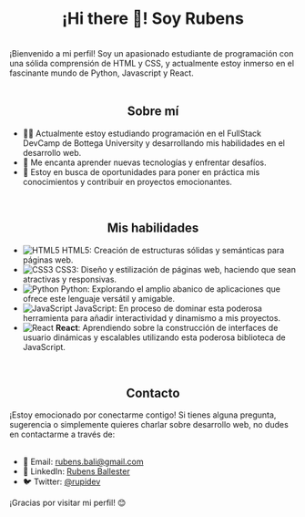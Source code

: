 <h1 align="center">¡Hi there 👋! Soy Rubens</h1> 
<br>
¡Bienvenido a mi perfil! Soy un apasionado estudiante de programación con una sólida comprensión de HTML y CSS, y actualmente estoy inmerso en el fascinante mundo de Python, Javascript y React. 
<br>
<br>
<h2 align="center">Sobre mí</h2>

- 👨‍💻 Actualmente estoy estudiando programación en el FullStack DevCamp de Bottega University y desarrollando mis habilidades en el desarrollo web.
- 🌱 Me encanta aprender nuevas tecnologías y enfrentar desafíos.
- 💼 Estoy en busca de oportunidades para poner en práctica mis conocimientos y contribuir en proyectos emocionantes.

<br>
<h2 align="center">Mis habilidades</h2>

- ![HTML5](https://upload.wikimedia.org/wikipedia/commons/thumb/3/38/HTML5_Badge.svg/20px-HTML5_Badge.svg.png) HTML5: Creación de estructuras sólidas y semánticas para páginas web.
- ![CSS3](https://upload.wikimedia.org/wikipedia/commons/thumb/d/d5/CSS3_logo_and_wordmark.svg/20px-CSS3_logo_and_wordmark.svg.png) CSS3: Diseño y estilización de páginas web, haciendo que sean atractivas y responsivas.
- ![Python](https://upload.wikimedia.org/wikipedia/commons/thumb/c/c3/Python-logo-notext.svg/20px-Python-logo-notext.svg.png) Python: Explorando el amplio abanico de aplicaciones que ofrece este lenguaje versátil y amigable.
- ![JavaScript](https://upload.wikimedia.org/wikipedia/commons/thumb/9/99/Unofficial_JavaScript_logo_2.svg/20px-Unofficial_JavaScript_logo_2.svg.png) JavaScript: En proceso de dominar esta poderosa herramienta para añadir interactividad y dinamismo a mis proyectos.
- ![React](https://upload.wikimedia.org/wikipedia/commons/thumb/a/a7/React-icon.svg/20px-React-icon.svg.png) **React**: Aprendiendo sobre la construcción de interfaces de usuario dinámicas y escalables utilizando esta poderosa biblioteca de JavaScript.


<br>
<h2 align="center">Contacto</h2>
¡Estoy emocionado por conectarme contigo! Si tienes alguna pregunta, sugerencia o simplemente quieres charlar sobre desarrollo web, no dudes en contactarme a través de:
<br>
<br>

- 📧 Email: rubens.bali@gmail.com
- 🔗 LinkedIn: [Rubens Ballester](https://www.linkedin.com/in/rubens-ballester-lillo-336902bb/)
- 🐦 Twitter: [@rupidev](https://twitter.com/rupidev)

¡Gracias por visitar mi perfil! 😊
